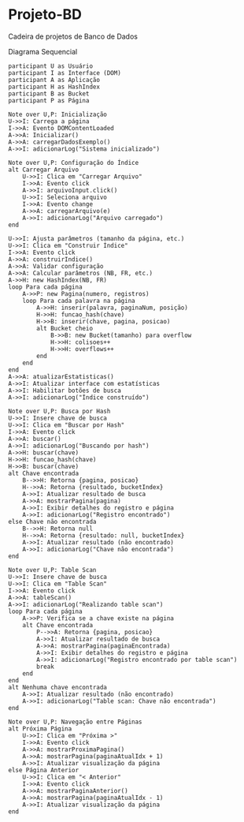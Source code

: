 # Projeto-BD
Cadeira de projetos de Banco de Dados

Diagrama Sequencial

    participant U as Usuário
    participant I as Interface (DOM)
    participant A as Aplicação
    participant H as HashIndex
    participant B as Bucket
    participant P as Página
    
    Note over U,P: Inicialização
    U->>I: Carrega a página
    I->>A: Evento DOMContentLoaded
    A->>A: Inicializar()
    A->>A: carregarDadosExemplo()
    A->>I: adicionarLog("Sistema inicializado")

    Note over U,P: Configuração do Índice
    alt Carregar Arquivo
        U->>I: Clica em "Carregar Arquivo"
        I->>A: Evento click
        A->>I: arquivoInput.click()
        U->>I: Seleciona arquivo
        I->>A: Evento change
        A->>A: carregarArquivo(e)
        A->>I: adicionarLog("Arquivo carregado")
    end

    U->>I: Ajusta parâmetros (tamanho da página, etc.)
    U->>I: Clica em "Construir Índice"
    I->>A: Evento click
    A->>A: construirIndice()
    A->>A: Validar configuração
    A->>A: Calcular parâmetros (NB, FR, etc.)
    A->>H: new HashIndex(NB, FR)
    loop Para cada página
        A->>P: new Pagina(numero, registros)
        loop Para cada palavra na página
            A->>H: inserir(palavra, paginaNum, posição)
            H->>H: funcao_hash(chave)
            H->>B: inserir(chave, pagina, posicao)
            alt Bucket cheio
                B->>B: new Bucket(tamanho) para overflow
                H->>H: colisoes++
                H->>H: overflows++
            end
        end
    end
    A->>A: atualizarEstatisticas()
    A->>I: Atualizar interface com estatísticas
    A->>I: Habilitar botões de busca
    A->>I: adicionarLog("Índice construído")

    Note over U,P: Busca por Hash
    U->>I: Insere chave de busca
    U->>I: Clica em "Buscar por Hash"
    I->>A: Evento click
    A->>A: buscar()
    A->>I: adicionarLog("Buscando por hash")
    A->>H: buscar(chave)
    H->>H: funcao_hash(chave)
    H->>B: buscar(chave)
    alt Chave encontrada
        B-->>H: Retorna {pagina, posicao}
        H-->>A: Retorna {resultado, bucketIndex}
        A->>I: Atualizar resultado de busca
        A->>A: mostrarPagina(pagina)
        A->>I: Exibir detalhes do registro e página
        A->>I: adicionarLog("Registro encontrado")
    else Chave não encontrada
        B-->>H: Retorna null
        H-->>A: Retorna {resultado: null, bucketIndex}
        A->>I: Atualizar resultado (não encontrado)
        A->>I: adicionarLog("Chave não encontrada")
    end

    Note over U,P: Table Scan
    U->>I: Insere chave de busca
    U->>I: Clica em "Table Scan"
    I->>A: Evento click
    A->>A: tableScan()
    A->>I: adicionarLog("Realizando table scan")
    loop Para cada página
        A->>P: Verifica se a chave existe na página
        alt Chave encontrada
            P-->>A: Retorna {pagina, posicao}
            A->>I: Atualizar resultado de busca
            A->>A: mostrarPagina(paginaEncontrada)
            A->>I: Exibir detalhes do registro e página
            A->>I: adicionarLog("Registro encontrado por table scan")
            break
        end
    end
    alt Nenhuma chave encontrada
        A->>I: Atualizar resultado (não encontrado)
        A->>I: adicionarLog("Table scan: Chave não encontrada")
    end

    Note over U,P: Navegação entre Páginas
    alt Próxima Página
        U->>I: Clica em "Próxima >"
        I->>A: Evento click
        A->>A: mostrarProximaPagina()
        A->>A: mostrarPagina(paginaAtualIdx + 1)
        A->>I: Atualizar visualização da página
    else Página Anterior
        U->>I: Clica em "< Anterior"
        I->>A: Evento click
        A->>A: mostrarPaginaAnterior()
        A->>A: mostrarPagina(paginaAtualIdx - 1)
        A->>I: Atualizar visualização da página
    end
